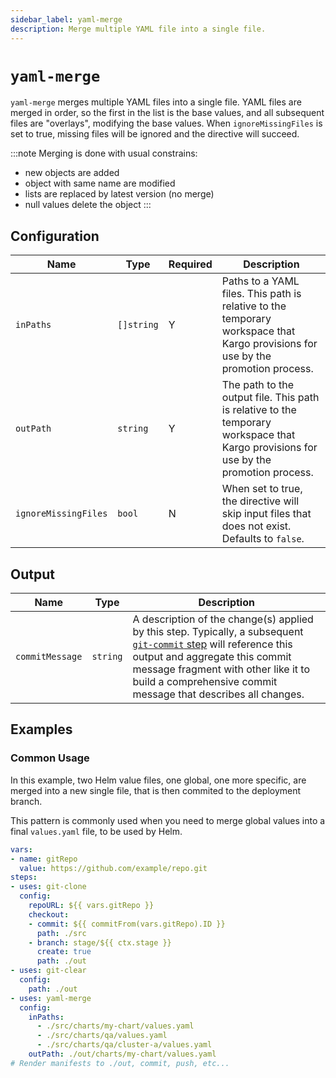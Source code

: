 ```yaml
---
sidebar_label: yaml-merge
description: Merge multiple YAML file into a single file.
---
```


# `yaml-merge`

`yaml-merge` merges multiple YAML files into a single file.
YAML files are merged in order, so the first in the list
is the base values, and all subsequent files are "overlays",
modifying the base values.
When `ignoreMissingFiles` is set to true, missing files will
be ignored and the directive will succeed.


:::note
Merging is done with usual constrains:
- new objects are added
- object with same name are modified
- lists are replaced by latest version (no merge)
- null values delete the object
:::

## Configuration

| Name | Type | Required | Description |
|------|------|----------|-------------|
| `inPaths` | `[]string` | Y | Paths to a YAML files. This path is relative to the temporary workspace that Kargo provisions for use by the promotion process. |
| `outPath` | `string`   | Y | The path to the output file. This path is relative to the temporary workspace that Kargo provisions for use by the promotion process. |
| `ignoreMissingFiles` | `bool` | N | When set to true, the directive will skip input files that does not exist. Defaults to `false`. |

## Output

| Name | Type | Description |
|------|------|-------------|
| `commitMessage` | `string` | A description of the change(s) applied by this step. Typically, a subsequent [`git-commit` step](git-commit.md) will reference this output and aggregate this commit message fragment with other like it to build a comprehensive commit message that describes all changes. |

## Examples

### Common Usage

In this example, two Helm value files, one global, one more specific, are merged
into a new single file, that is then commited to the deployment branch.

This pattern is commonly used when you need to merge global values
into a final `values.yaml` file, to be used by Helm.

```yaml
vars:
- name: gitRepo
  value: https://github.com/example/repo.git
steps:
- uses: git-clone
  config:
    repoURL: ${{ vars.gitRepo }}
    checkout:
    - commit: ${{ commitFrom(vars.gitRepo).ID }}
      path: ./src
    - branch: stage/${{ ctx.stage }}
      create: true
      path: ./out
- uses: git-clear
  config:
    path: ./out
- uses: yaml-merge
  config:
    inPaths:
      - ./src/charts/my-chart/values.yaml
      - ./src/charts/qa/values.yaml
      - ./src/charts/qa/cluster-a/values.yaml
    outPath: ./out/charts/my-chart/values.yaml
# Render manifests to ./out, commit, push, etc...
```

